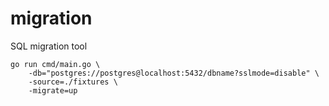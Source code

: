 # migration

SQL migration tool

```console
go run cmd/main.go \
    -db="postgres://postgres@localhost:5432/dbname?sslmode=disable" \
    -source=./fixtures \
    -migrate=up
```